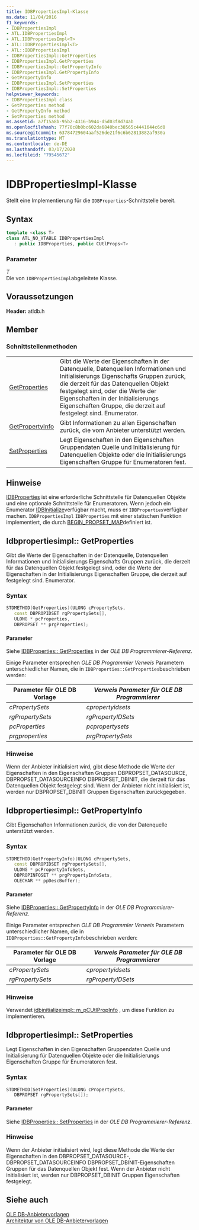 ```yaml
---
title: IDBPropertiesImpl-Klasse
ms.date: 11/04/2016
f1_keywords:
- IDBPropertiesImpl
- ATL.IDBPropertiesImpl
- ATL.IDBPropertiesImpl<T>
- ATL::IDBPropertiesImpl<T>
- ATL::IDBPropertiesImpl
- IDBPropertiesImpl::GetProperties
- IDBPropertiesImpl.GetProperties
- IDBPropertiesImpl::GetPropertyInfo
- IDBPropertiesImpl.GetPropertyInfo
- GetPropertyInfo
- IDBPropertiesImpl.SetProperties
- IDBPropertiesImpl::SetProperties
helpviewer_keywords:
- IDBPropertiesImpl class
- GetProperties method
- GetPropertyInfo method
- SetProperties method
ms.assetid: a7f15a8b-95b2-4316-b944-d5d03f8d74ab
ms.openlocfilehash: 77f70c8b0bc602da6840bec38565c4441644c6d0
ms.sourcegitcommit: 63784729604aaf526de21f6c6b62813882af930a
ms.translationtype: MT
ms.contentlocale: de-DE
ms.lasthandoff: 03/17/2020
ms.locfileid: "79545672"
---
```

# <a name="idbpropertiesimpl-class"></a>IDBPropertiesImpl-Klasse

Stellt eine Implementierung für die `IDBProperties`-Schnittstelle bereit.

## <a name="syntax"></a>Syntax

```cpp
template <class T>
class ATL_NO_VTABLE IDBPropertiesImpl
   : public IDBProperties, public CUtlProps<T>
```

### <a name="parameters"></a>Parameter

*T*<br/>
Die von `IDBPropertiesImpl`abgeleitete Klasse.

## <a name="requirements"></a>Voraussetzungen

**Header:** atldb.h

## <a name="members"></a>Member

### <a name="interface-methods"></a>Schnittstellenmethoden

|||
|-|-|
|[GetProperties](#getproperties)|Gibt die Werte der Eigenschaften in der Datenquelle, Datenquellen Informationen und Initialisierungs Eigenschafts Gruppen zurück, die derzeit für das Datenquellen Objekt festgelegt sind, oder die Werte der Eigenschaften in der Initialisierungs Eigenschaften Gruppe, die derzeit auf festgelegt sind. Enumerator.|
|[GetPropertyInfo](#getpropertyinfo)|Gibt Informationen zu allen Eigenschaften zurück, die vom Anbieter unterstützt werden.|
|[SetProperties](#setproperties)|Legt Eigenschaften in den Eigenschaften Gruppendaten Quelle und Initialisierung für Datenquellen Objekte oder die Initialisierungs Eigenschaften Gruppe für Enumeratoren fest.|

## <a name="remarks"></a>Hinweise

[IDBProperties](/previous-versions/windows/desktop/ms719607(v=vs.85)) ist eine erforderliche Schnittstelle für Datenquellen Objekte und eine optionale Schnittstelle für Enumeratoren. Wenn jedoch ein Enumerator [IDBInitialize](/previous-versions/windows/desktop/ms713706(v=vs.85))verfügbar macht, muss er `IDBProperties`verfügbar machen. `IDBPropertiesImpl` `IDBProperties` mit einer statischen Funktion implementiert, die durch [BEGIN_PROPSET_MAP](../../data/oledb/begin-propset-map.md)definiert ist.

## <a name="idbpropertiesimplgetproperties"></a><a name="getproperties"></a>Idbpropertiesimpl:: GetProperties

Gibt die Werte der Eigenschaften in der Datenquelle, Datenquellen Informationen und Initialisierungs Eigenschafts Gruppen zurück, die derzeit für das Datenquellen Objekt festgelegt sind, oder die Werte der Eigenschaften in der Initialisierungs Eigenschaften Gruppe, die derzeit auf festgelegt sind. Enumerator.

### <a name="syntax"></a>Syntax

```cpp
STDMETHOD(GetProperties)(ULONG cPropertySets,
   const DBPROPIDSET rgPropertySets[],
   ULONG * pcProperties,
   DBPROPSET ** prgProperties);
```

#### <a name="parameters"></a>Parameter

Siehe [IDBProperties:: GetProperties](/previous-versions/windows/desktop/ms714344(v=vs.85)) in der *OLE DB Programmierer-Referenz*.

Einige Parameter entsprechen *OLE DB Programmier Verweis* Parametern unterschiedlicher Namen, die in `IDBProperties::GetProperties`beschrieben werden:

|Parameter für OLE DB Vorlage|*Verweis Parameter für OLE DB Programmierer*|
|--------------------------------|------------------------------------------------|
|*cPropertySets*|*cpropertyidsets*|
|*rgPropertySets*|*rgPropertyIDSets*|
|*pcProperties*|*pcpropertysets*|
|*prgproperties*|*prgPropertySets*|

### <a name="remarks"></a>Hinweise

Wenn der Anbieter initialisiert wird, gibt diese Methode die Werte der Eigenschaften in den Eigenschaften Gruppen DBPROPSET_DATASOURCE, DBPROPSET_DATASOURCEINFO DBPROPSET_DBINIT, die derzeit für das Datenquellen Objekt festgelegt sind. Wenn der Anbieter nicht initialisiert ist, werden nur DBPROPSET_DBINIT Gruppen Eigenschaften zurückgegeben.

## <a name="idbpropertiesimplgetpropertyinfo"></a><a name="getpropertyinfo"></a>Idbpropertiesimpl:: GetPropertyInfo

Gibt Eigenschaften Informationen zurück, die von der Datenquelle unterstützt werden.

### <a name="syntax"></a>Syntax

```cpp
STDMETHOD(GetPropertyInfo)(ULONG cPropertySets,
   const DBPROPIDSET rgPropertySets[],
   ULONG * pcPropertyInfoSets,
   DBPROPINFOSET ** prgPropertyInfoSets,
   OLECHAR ** ppDescBuffer);
```

#### <a name="parameters"></a>Parameter

Siehe [IDBProperties:: GetPropertyInfo](/previous-versions/windows/desktop/ms718175(v=vs.85)) in der *OLE DB Programmierer-Referenz*.

Einige Parameter entsprechen *OLE DB Programmier Verweis* Parametern unterschiedlicher Namen, die in `IDBProperties::GetPropertyInfo`beschrieben werden:

|Parameter für OLE DB Vorlage|*Verweis Parameter für OLE DB Programmierer*|
|--------------------------------|------------------------------------------------|
|*cPropertySets*|*cpropertyidsets*|
|*rgPropertySets*|*rgPropertyIDSets*|

### <a name="remarks"></a>Hinweise

Verwendet [idbinitializeimpl:: m_pCUtlPropInfo](../../data/oledb/idbinitializeimpl-m-pcutlpropinfo.md) , um diese Funktion zu implementieren.

## <a name="idbpropertiesimplsetproperties"></a><a name="setproperties"></a>Idbpropertiesimpl:: SetProperties

Legt Eigenschaften in den Eigenschaften Gruppendaten Quelle und Initialisierung für Datenquellen Objekte oder die Initialisierungs Eigenschaften Gruppe für Enumeratoren fest.

### <a name="syntax"></a>Syntax

```cpp
STDMETHOD(SetProperties)(ULONG cPropertySets,
   DBPROPSET rgPropertySets[]);
```

#### <a name="parameters"></a>Parameter

Siehe [IDBProperties:: SetProperties](/previous-versions/windows/desktop/ms723049(v=vs.85)) in der *OLE DB Programmierer-Referenz*.

### <a name="remarks"></a>Hinweise

Wenn der Anbieter initialisiert wird, legt diese Methode die Werte der Eigenschaften in den DBPROPSET_DATASOURCE-, DBPROPSET_DATASOURCEINFO DBPROPSET_DBINIT-Eigenschaften Gruppen für das Datenquellen Objekt fest. Wenn der Anbieter nicht initialisiert ist, werden nur DBPROPSET_DBINIT Gruppen Eigenschaften festgelegt.

## <a name="see-also"></a>Siehe auch

[OLE DB-Anbietervorlagen](../../data/oledb/ole-db-provider-templates-cpp.md)<br/>
[Architektur von OLE DB-Anbietervorlagen](../../data/oledb/ole-db-provider-template-architecture.md)